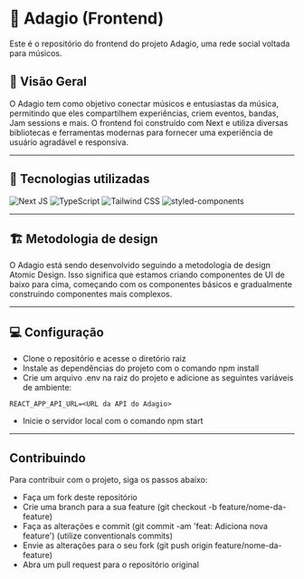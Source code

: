 # 🎼 Adagio (Frontend)

Este é o repositório do frontend do projeto Adagio, uma rede social voltada para músicos.

## 👀 Visão Geral

O Adagio tem como objetivo conectar músicos e entusiastas da música, permitindo que eles compartilhem experiências, criem eventos, bandas, Jam sessions e mais. O frontend foi construído com Next e utiliza diversas bibliotecas e ferramentas modernas para fornecer uma experiência de usuário agradável e responsiva.

---

## 🚀 Tecnologias utilizadas

![Next JS](https://img.shields.io/badge/Next.js-000?logo=nextdotjs&logoColor=fff&style=for-the-badge) 
![TypeScript](https://img.shields.io/badge/TypeScript-007ACC?style=for-the-badge&logo=typescript&logoColor=white) 
![Tailwind CSS](https://img.shields.io/badge/Tailwind_CSS-38B2AC?style=for-the-badge&logo=tailwind-css&logoColor=white) 
![styled-components](https://img.shields.io/badge/styled--components-DB7093?style=for-the-badge&logo=styled-components&logoColor=white)

---

## 🏗️ Metodologia de design

O Adagio está sendo desenvolvido seguindo a metodologia de design Atomic Design. Isso significa que estamos criando componentes de UI de baixo para cima, começando com os componentes básicos e gradualmente construindo componentes mais complexos.

---

## 💻 Configuração
- Clone o repositório e acesse o diretório raiz
- Instale as dependências do projeto com o comando npm install
- Crie um arquivo .env na raiz do projeto e adicione as seguintes variáveis de ambiente: 
```env 
REACT_APP_API_URL=<URL da API do Adagio>
```
- Inicie o servidor local com o comando npm start
  
---
## Contribuindo 


Para contribuir com o projeto, siga os passos abaixo:

- Faça um fork deste repositório
- Crie uma branch para a sua feature (git checkout -b feature/nome-da-feature)
- Faça as alterações e commit (git commit -am 'feat: Adiciona nova feature') (utilize conventionals commits)
- Envie as alterações para o seu fork (git push origin feature/nome-da-feature)
- Abra um pull request para o repositório original
